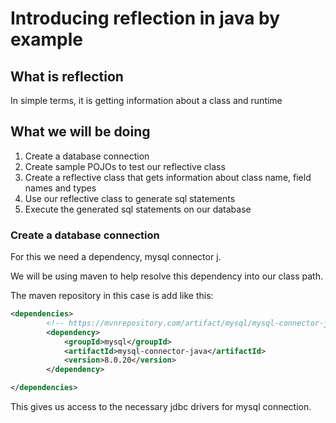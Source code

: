 # Introducing reflection in java by example

## What is reflection

In simple terms, it is getting information about a class and runtime

## What we will be doing

1. Create a database connection
2. Create sample POJOs to test our reflective class
3. Create a reflective class that gets information about class name, field names and types
4. Use our reflective class to generate sql statements
5. Execute the generated sql statements on our database

### Create a database connection

For this we need a dependency, mysql connector j.

We will be using maven to help resolve this dependency into our class path.

The maven repository in this case is add like this:
```xml
<dependencies>
        <!-- https://mvnrepository.com/artifact/mysql/mysql-connector-java -->
        <dependency>
            <groupId>mysql</groupId>
            <artifactId>mysql-connector-java</artifactId>
            <version>8.0.20</version>
        </dependency>

</dependencies>
```
This gives us access to the necessary jdbc drivers for mysql connection.